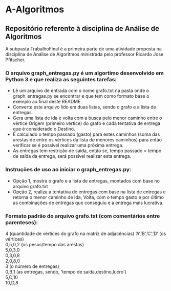 # A-Algoritmos
## Repositório referente à disciplina de Análise de Algoritmos

A subpasta TrabalhoFinal é a primeira parte de uma atividade proposta na disciplina de Análise de Algoritmos ministrada pelo professor Ricardo Jose Pfitscher.

### O arquivo graph_entregas.py é um algortimo desenvolvido em Python 3 e que realiza as seguintes tarefas:

- Lê um arquivo de entrada com o nome grafo.txt na pasta onde o graph_entregas.py se encontrar e que tem como formato base o exemplo ao final deste README.
- Converte este arquivo lido em duas listas, sendo o grafo e a lista de entregas.
- Gera uma lista de ida e volta com a busca pelo menor caminho entre o vértice Origem (primeiro vértice) do grafo e cada tentativa de entrega que é considerado o Destino.
- É calculado o tempo passado (gasto) para estes caminhos (soma das arestas de entre os vértices da lista de menores caminhos) para então verificar se é possível realizar uma próxima entrega.
- As entregas tem restrição de saída, então se, tempo passado < tempo de saída da entrega, será possível realizar esta entrega.
### Instruções de uso ao iniciar o graph_entregas.py:

- Opção 1, mostra o grafo e a lista de entregas, montados com base no arquivo grafo.txt
- Opção 2, realiza a tentativa de entregas com base na lista de entregas e retorna o menor caminho de Ida, Volta, com o tempo gasto e por último as combinações de entregas que conseguiu e a entrega mais lucrativa.

### Formato padrão do arquivo grafo.txt (com comentários entre parenteses):

4 (quantidade de vértices do grafo na matriz de adjacências) ‘A’,’B’,’C’,’D’ (os vértices)<br>
0,5,0,2 (os pesos/tempo das arestas)<br>
5,0,3,0<br>
0,3,0,8<br>
2,0,8,0<br>
3 (o número de entregas)<br>
0,B,1 (as entregas, sendo, 'tempo de saída,destino,lucro')<br>
5,C,10<br>
10,D,8<br>
